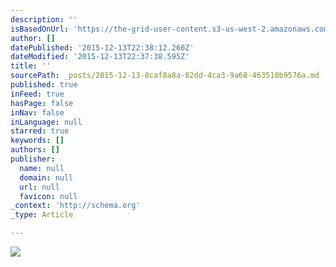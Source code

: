 ```yaml
---
description: ''
isBasedOnUrl: 'https://the-grid-user-content.s3-us-west-2.amazonaws.com/9c963de9-8f47-44a3-be62-cec171839d9d.png'
author: []
datePublished: '2015-12-13T22:38:12.260Z'
dateModified: '2015-12-13T22:37:38.595Z'
title: ''
sourcePath: _posts/2015-12-13-8caf8a8a-82dd-4ca3-9a68-463510b9576a.md
published: true
inFeed: true
hasPage: false
inNav: false
inLanguage: null
starred: true
keywords: []
authors: []
publisher:
  name: null
  domain: null
  url: null
  favicon: null
_context: 'http://schema.org'
_type: Article

---
```

![](https://the-grid-user-content.s3-us-west-2.amazonaws.com/9c963de9-8f47-44a3-be62-cec171839d9d.png)